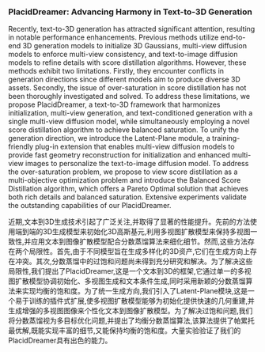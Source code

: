 ### PlacidDreamer: Advancing Harmony in Text-to-3D Generation

Recently, text-to-3D generation has attracted significant attention, resulting in notable performance enhancements. Previous methods utilize end-to-end 3D generation models to initialize 3D Gaussians, multi-view diffusion models to enforce multi-view consistency, and text-to-image diffusion models to refine details with score distillation algorithms. However, these methods exhibit two limitations. Firstly, they encounter conflicts in generation directions since different models aim to produce diverse 3D assets. Secondly, the issue of over-saturation in score distillation has not been thoroughly investigated and solved. To address these limitations, we propose PlacidDreamer, a text-to-3D framework that harmonizes initialization, multi-view generation, and text-conditioned generation with a single multi-view diffusion model, while simultaneously employing a novel score distillation algorithm to achieve balanced saturation. To unify the generation direction, we introduce the Latent-Plane module, a training-friendly plug-in extension that enables multi-view diffusion models to provide fast geometry reconstruction for initialization and enhanced multi-view images to personalize the text-to-image diffusion model. To address the over-saturation problem, we propose to view score distillation as a multi-objective optimization problem and introduce the Balanced Score Distillation algorithm, which offers a Pareto Optimal solution that achieves both rich details and balanced saturation. Extensive experiments validate the outstanding capabilities of our PlacidDreamer.

近期,文本到3D生成技术引起了广泛关注,并取得了显著的性能提升。先前的方法使用端到端的3D生成模型来初始化3D高斯基元,利用多视图扩散模型来保持多视图一致性,并应用文本到图像扩散模型配合分数蒸馏算法来细化细节。然而,这些方法存在两个局限性。首先,由于不同模型旨在生成多样化的3D资产,它们在生成方向上存在冲突。其次,分数蒸馏中的过饱和问题尚未得到充分研究和解决。为了解决这些局限性,我们提出了PlacidDreamer,这是一个文本到3D的框架,它通过单一的多视图扩散模型协调初始化、多视图生成和文本条件生成,同时采用新颖的分数蒸馏算法来实现均衡的饱和度。为了统一生成方向,我们引入了Latent-Plane模块,这是一个易于训练的插件式扩展,使多视图扩散模型能够为初始化提供快速的几何重建,并生成增强的多视图图像来个性化文本到图像扩散模型。为了解决过饱和问题,我们将分数蒸馏视为多目标优化问题,并提出了均衡分数蒸馏算法,该算法提供了帕累托最优解,既能实现丰富的细节,又能保持均衡的饱和度。大量实验验证了我们的PlacidDreamer具有出色的能力。
